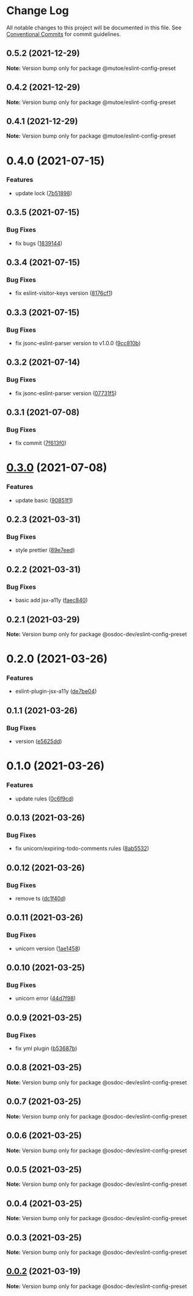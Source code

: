 # Change Log

All notable changes to this project will be documented in this file.
See [Conventional Commits](https://conventionalcommits.org) for commit guidelines.

## 0.5.2 (2021-12-29)

**Note:** Version bump only for package @mutoe/eslint-config-preset





## 0.4.2 (2021-12-29)

**Note:** Version bump only for package @mutoe/eslint-config-preset





## 0.4.1 (2021-12-29)

**Note:** Version bump only for package @mutoe/eslint-config-preset





# 0.4.0 (2021-07-15)


### Features

* update lock ([7b51898](https://github.com/osdoc-dev/eslint-config-preset/commit/7b51898e1bb1786ee68af5ed5950eeeb5f47972a))





## 0.3.5 (2021-07-15)


### Bug Fixes

* fix bugs ([1839144](https://github.com/osdoc-dev/eslint-config-preset/commit/1839144a7abbac93e3d250087f4cb1e70eeb1ae5))





## 0.3.4 (2021-07-15)


### Bug Fixes

* fix eslint-visitor-keys version ([8176cf1](https://github.com/osdoc-dev/eslint-config-preset/commit/8176cf19f8ebbfd5de6f700c0cb9630ad46346eb))





## 0.3.3 (2021-07-15)


### Bug Fixes

* fix jsonc-eslint-parser version to v1.0.0 ([9cc810b](https://github.com/osdoc-dev/eslint-config-preset/commit/9cc810b90d18e2ead2b160ccf20a447dd8b43b84))





## 0.3.2 (2021-07-14)


### Bug Fixes

* fix jsonc-eslint-parser version ([07731f5](https://github.com/osdoc-dev/eslint-config-preset/commit/07731f5341149ce25dd45f3138bebb03908b79ee))





## 0.3.1 (2021-07-08)


### Bug Fixes

* fix commit ([7f613f0](https://github.com/osdoc-dev/eslint-config-preset/commit/7f613f05f75b873b4eb12fd578c120064eb45a43))





# [0.3.0](https://github.com/osdoc-dev/lint-preset/compare/v0.2.3...v0.3.0) (2021-07-08)

### Features

- update basic ([90851f1](https://github.com/osdoc-dev/lint-preset/commit/90851f16975bf768d2289bfc919c23fe9ad01470))

## 0.2.3 (2021-03-31)

### Bug Fixes

- style prettier ([89e7eed](https://github.com/osdoc-dev/eslint-config-preset/commit/89e7eed80559fb4e122c5c88d84cd0e0a5558c0a))

## 0.2.2 (2021-03-31)

### Bug Fixes

- basic add jsx-a11y ([faec840](https://github.com/osdoc-dev/eslint-config-preset/commit/faec840a667768c0b1454ca9e3d2d396a7d9fc4c))

## 0.2.1 (2021-03-29)

**Note:** Version bump only for package @osdoc-dev/eslint-config-preset

# 0.2.0 (2021-03-26)

### Features

- eslint-plugin-jsx-a11y ([de7be04](https://github.com/osdoc-dev/eslint-config-preset/commit/de7be041543b74212d79326b1458edf8311442c5))

## 0.1.1 (2021-03-26)

### Bug Fixes

- version ([e5625dd](https://github.com/osdoc-dev/eslint-config-preset/commit/e5625dd4bf32ad914ea117ff6d81789410d91f43))

# 0.1.0 (2021-03-26)

### Features

- update rules ([0c6f9cd](https://github.com/osdoc-dev/eslint-config-preset/commit/0c6f9cd077210d361ada4dff0604b289fa15a8ae))

## 0.0.13 (2021-03-26)

### Bug Fixes

- fix unicorn/expiring-todo-comments rules ([8ab5532](https://github.com/osdoc-dev/eslint-config-preset/commit/8ab553281a0e62b3e930b57b20a331e077f986df))

## 0.0.12 (2021-03-26)

### Bug Fixes

- remove ts ([dc1f40d](https://github.com/osdoc-dev/eslint-config-preset/commit/dc1f40d2c2f187b337cfe00b25583bf54f6c0416))

## 0.0.11 (2021-03-26)

### Bug Fixes

- unicorn version ([1ae1458](https://github.com/osdoc-dev/eslint-config-preset/commit/1ae14589e57881e13266e66513ee824293518480))

## 0.0.10 (2021-03-25)

### Bug Fixes

- unicorn error ([44d7f98](https://github.com/osdoc-dev/eslint-config-preset/commit/44d7f9867a0e25e2e91a15eb6487dde1e8fab101))

## 0.0.9 (2021-03-25)

### Bug Fixes

- fix yml plugin ([b53687b](https://github.com/osdoc-dev/eslint-config-preset/commit/b53687be8ff92c3a24fb62f76473245e8ada40a3))

## 0.0.8 (2021-03-25)

**Note:** Version bump only for package @osdoc-dev/eslint-config-preset

## 0.0.7 (2021-03-25)

**Note:** Version bump only for package @osdoc-dev/eslint-config-preset

## 0.0.6 (2021-03-25)

**Note:** Version bump only for package @osdoc-dev/eslint-config-preset

## 0.0.5 (2021-03-25)

**Note:** Version bump only for package @osdoc-dev/eslint-config-preset

## 0.0.4 (2021-03-25)

**Note:** Version bump only for package @osdoc-dev/eslint-config-preset

## 0.0.3 (2021-03-25)

**Note:** Version bump only for package @osdoc-dev/eslint-config-preset

## [0.0.2](https://github.com/osdoc-dev/lint-preset/compare/v0.3.0...v0.0.2) (2021-03-19)

**Note:** Version bump only for package @osdoc-dev/eslint-config-preset
